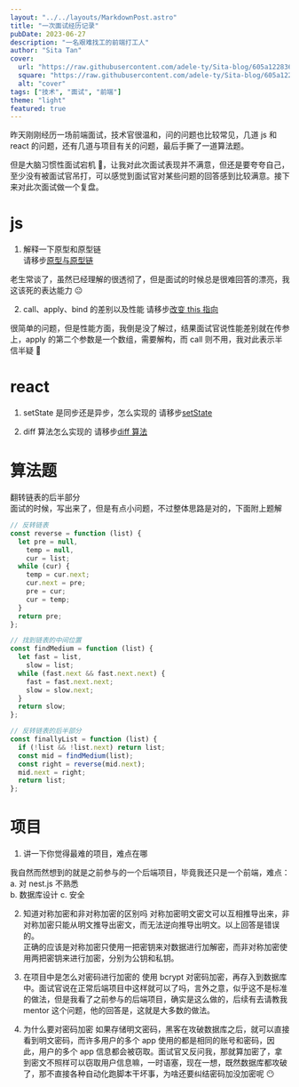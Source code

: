 ```yaml
---
layout: "../../layouts/MarkdownPost.astro"
title: "一次面试经历记录"
pubDate: 2023-06-27
description: "一名艰难找工的前端打工人"
author: "Sita Tan"
cover:
  url: "https://raw.githubusercontent.com/adele-ty/Sita-blog/605a122836c71c900ca24ac47491226cfa186b3f/src/images/interview/JavaScript-logo.png"
  square: "https://raw.githubusercontent.com/adele-ty/Sita-blog/605a122836c71c900ca24ac47491226cfa186b3f/src/images/interview/JavaScript-logo.png"
  alt: "cover"
tags: ["技术", "面试", "前端"]
theme: "light"
featured: true
---
```


昨天刚刚经历一场前端面试，技术官很温和，问的问题也比较常见，几道 js 和 react 的问题，还有几道与项目有关的问题，最后手撕了一道算法题。

但是大脑习惯性面试宕机 🤪，让我对此次面试表现并不满意，但还是要夸夸自己，至少没有被面试官吊打，可以感觉到面试官对某些问题的回答感到比较满意。接下来对此次面试做一个复盘。

# js

1. 解释一下原型和原型链  
   请移步[原型与原型链](https://github.com/adele-ty/JavaScript/blob/main/%E5%8E%9F%E5%9E%8B%E5%92%8C%E5%8E%9F%E5%9E%8B%E9%93%BE.md)

老生常谈了，虽然已经理解的很透彻了，但是面试的时候总是很难回答的漂亮，我这该死的表达能力 😐

2. call、apply、bind 的差别以及性能
   请移步[改变 this 指向](https://github.com/adele-ty/JavaScript/blob/main/this.md)

很简单的问题，但是性能方面，我倒是没了解过，结果面试官说性能差别就在传参上，apply 的第二个参数是一个数组，需要解构，而 call 则不用，我对此表示半信半疑 🤔

# react

1. setState 是同步还是异步，怎么实现的
   请移步[setState](https://github.com/adele-ty/React.js/blob/main/useState.md)

2. diff 算法怎么实现的
   请移步[diff 算法](https://github.com/adele-ty/React.js/blob/main/virtual-dom%E5%92%8Cdiff%E7%AE%97%E6%B3%95.md)

# 算法题

翻转链表的后半部分  
面试的时候，写出来了，但是有点小问题，不过整体思路是对的，下面附上题解

```js
// 反转链表
const reverse = function (list) {
  let pre = null,
    temp = null,
    cur = list;
  while (cur) {
    temp = cur.next;
    cur.next = pre;
    pre = cur;
    cur = temp;
  }
  return pre;
};

// 找到链表的中间位置
const findMedium = function (list) {
  let fast = list,
    slow = list;
  while (fast.next && fast.next.next) {
    fast = fast.next.next;
    slow = slow.next;
  }
  return slow;
};

// 反转链表的后半部分
const finallyList = function (list) {
  if (!list && !list.next) return list;
  const mid = findMedium(list);
  const right = reverse(mid.next);
  mid.next = right;
  return list;
};
```

# 项目

1. 讲一下你觉得最难的项目，难点在哪

我自然而然想到的就是之前参与的一个后端项目，毕竟我还只是一个前端，难点：  
a. 对 nest.js 不熟悉  
b. 数据库设计
c. 安全

2. 知道对称加密和非对称加密的区别吗
   对称加密明文密文可以互相推导出来，非对称加密只能从明文推导出密文，而无法逆向推导出明文。以上回答是错误的。  
   正确的应该是对称加密只使用一把密钥来对数据进行加解密，而非对称加密使用两把密钥来进行加密，分别为公钥和私钥。

3. 在项目中是怎么对密码进行加密的
   使用 bcrypt 对密码加密，再存入到数据库中。面试官说在正常后端项目中这样就可以了吗，言外之意，似乎这不是标准的做法，但是我看了之前参与的后端项目，确实是这么做的，后续有去请教我 mentor 这个问题，他的回答是，这就是大多数的做法。

4. 为什么要对密码加密
   如果存储明文密码，黑客在攻破数据库之后，就可以直接看到明文密码，而许多用户的多个 app 使用的都是相同的账号和密码，因此，用户的多个 app 信息都会被窃取。面试官又反问我，那就算加密了，拿到密文不照样可以窃取用户信息嘛，一时语塞，现在一想，既然数据库都攻破了，那不直接各种自动化跑脚本干坏事，为啥还要纠结密码加没加密呢 😶
